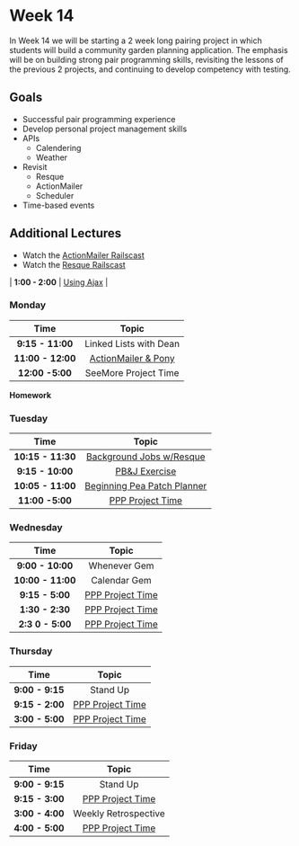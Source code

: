 # Week 14

In Week 14 we will be starting a 2 week long pairing project in which students will build a community garden planning application. The emphasis will be on building strong pair programming skills, revisiting the lessons of the previous 2 projects, and continuing to develop competency with testing.

## Goals
- Successful pair programming experience
- Develop personal project management skills
- APIs
    + Calendering
    + Weather
- Revisit
    + Resque
    + ActionMailer
    + Scheduler
- Time-based events

Additional Lectures
-------------------

- Watch the [ActionMailer Railscast](http://railscasts.com/episodes/206-action-mailer-in-rails-3)
- Watch the [Resque Railscast](http://railscasts.com/episodes/271-resque)

| **1:00 - 2:00**  | [Using Ajax](monday/ajax.md)               |


### Monday
| Time              | Topic                                             |
|:-----------------:|:-------------------------------------------------:|
| **9:15 - 11:00**  | Linked Lists with Dean              |
| **11:00 - 12:00**  | [ActionMailer & Pony](monday/mailers.md)              |
| **12:00 -5:00**   | SeeMore Project Time         |

**Homework**


### Tuesday
| Time              | Topic                                             |
|:-----------------:|:-------------------------------------------------:|
| **10:15 - 11:30** | [Background Jobs w/Resque](tuesday/background-jobs.md) |
| **9:15 - 10:00**  | [PB&J Exercise](monday/pb_and_j.md)               |
| **10:05 - 11:00** | [Beginning Pea Patch Planner](p_patch_planner.md) |
| **11:00 -5:00**   | [PPP Project Time](p_patch_planner.md.md)         |


### Wednesday
| Time              | Topic                                     |
|:-----------------:|:-----------------------------------------:|
| **9:00 - 10:00**   | Whenever Gem |
| **10:00 - 11:00**   | Calendar Gem |
| **9:15 - 5:00**  | [PPP Project Time](p_patch_planner.md.md) |
| **1:30 - 2:30**  | [PPP Project Time](p_patch_planner.md.md) |
| **2:3 0 - 5:00**  | [PPP Project Time](p_patch_planner.md.md) |


### Thursday

| Time            | Topic                                     |
|:---------------:|:-----------------------------------------:|
| **9:00 - 9:15** | Stand Up                                  |
| **9:15 - 2:00** | [PPP Project Time](p_patch_planner.md.md) |
| **3:00 - 5:00** | [PPP Project Time](p_patch_planner.md.md) |


### Friday

| Time            | Topic                                     |
|:---------------:|:-----------------------------------------:|
| **9:00 - 9:15** | Stand Up                                  |
| **9:15 - 3:00** | [PPP Project Time](p_patch_planner.md.md) |
| **3:00 - 4:00** | Weekly Retrospective                      |
| **4:00 - 5:00** | [PPP Project Time](p_patch_planner.md.md) |

